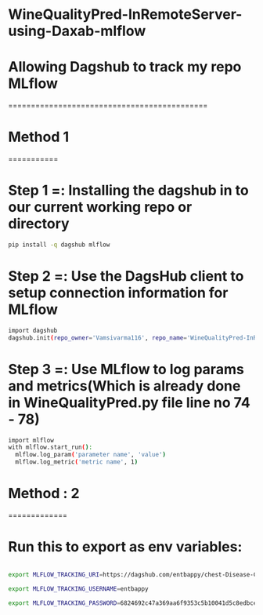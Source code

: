 # WineQualityPred-InRemoteServer-using-Daxab-mlflow

# Allowing Dagshub to track my repo MLflow
============================================

# Method 1
===========
# Step 1 =: Installing the dagshub in to our current working repo or directory

```bash
pip install -q dagshub mlflow
```
# Step 2 =: Use the DagsHub client to setup connection information for MLflow

```bash
import dagshub
dagshub.init(repo_owner='Vamsivarma116', repo_name='WineQualityPred-InRemoteServer-using-Daxab-mlflow', mlflow=True)
```
# Step 3 =: Use MLflow to log params and metrics(Which is already done in WineQualityPred.py file line no 74 - 78)

```bash
import mlflow
with mlflow.start_run():
  mlflow.log_param('parameter name', 'value')
  mlflow.log_metric('metric name', 1)
```

# Method : 2  
=============
# Run this to export as env variables:

```bash

export MLFLOW_TRACKING_URI=https://dagshub.com/entbappy/chest-Disease-Classification-MLflow-DVC.mlflow

export MLFLOW_TRACKING_USERNAME=entbappy 

export MLFLOW_TRACKING_PASSWORD=6824692c47a369aa6f9353c5b10041d5c8edbcef0

```